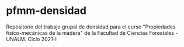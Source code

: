 # pfmm-densidad
Repositorio del trabajo grupal de densidad para el curso "Propiedades físico-mecánicas de la madera" de la Facultad de Ciencias Forestales - UNALM. Ciclo 2021-I
